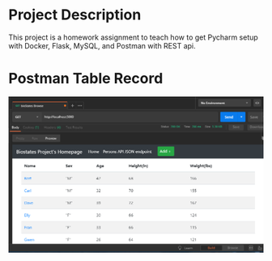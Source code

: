 # Project Description
This project is a homework assignment to teach how to get Pycharm setup with Docker, Flask, MySQL, and Postman with REST api.

# Postman Table Record
![](./screenshot/postman.PNG)